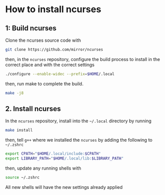 # How to install ncurses

## 1: Build ncurses

Clone the ncurses source code with

```bash
git clone https://github.com/mirror/ncurses
```

then, in the `ncurses` repository, configure the build process to install in the correct place and with the correct settings

```bash
./configure --enable-widec --prefix=$HOME/.local
```

then, run make to complete the build.

```bash
make -j8
```

## 2. Install ncurses

In the `ncurses` repository, install into the `~/.local` directory by running

```bash
make install
```

then, tell `g++` where we installed the `ncurses` by adding the following to `~/.zshrc`

```bash
export CPATH="$HOME/.local/include:$CPATH"
export LIBRARY_PATH="$HOME/.local/lib:$LIBRARY_PATH"
```

then, update any running shells with

```bash
source ~/.zshrc
```

All new shells will have the new settings already applied
